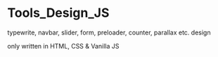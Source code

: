 # Tools_Design_JS
 typewrite, navbar, slider, form, preloader, counter, parallax etc. design 
 
 only written in HTML, CSS & Vanilla JS
